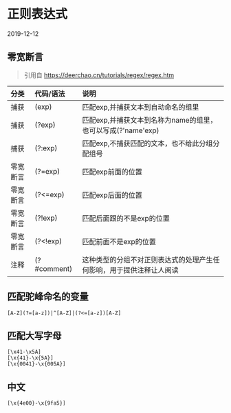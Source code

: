 # 正则表达式

2019-12-12

## 零宽断言

> 引用自 https://deerchao.cn/tutorials/regex/regex.htm

| 分类     | 代码/语法    | 说明                                                                 |
| :------- | :----------- | :------------------------------------------------------------------- |
| 捕获     | (exp)        | 匹配exp,并捕获文本到自动命名的组里                                   |
| 捕获     | (?<name>exp) | 匹配exp,并捕获文本到名称为name的组里，也可以写成(?'name'exp)         |
| 捕获     | (?:exp)      | 匹配exp,不捕获匹配的文本，也不给此分组分配组号                       |
| 零宽断言 | (?=exp)      | 匹配exp前面的位置                                                    |
| 零宽断言 | (?<=exp)     | 匹配exp后面的位置                                                    |
| 零宽断言 | (?!exp)      | 匹配后面跟的不是exp的位置                                            |
| 零宽断言 | (?<!exp)     | 匹配前面不是exp的位置                                                |
| 注释     | (?#comment)  | 这种类型的分组不对正则表达式的处理产生任何影响，用于提供注释让人阅读 |

## 匹配驼峰命名的变量

```re
[A-Z](?=[a-z])|^[A-Z]|(?<=[a-z])[A-Z]
```

## 匹配大写字母
```re
[\x41-\x5A]
[\x{41}-\x{5A}]
[\x{0041}-\x{005A}]
```

## 中文
```re
[\x{4e00}-\x{9fa5}]
```